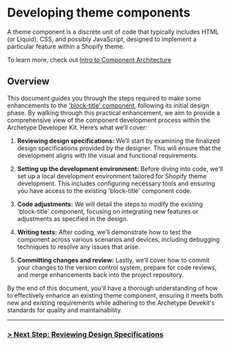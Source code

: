 # Developing theme components

A theme component is a discrete unit of code that typically includes HTML (or Liquid), CSS, and possibly JavaScript, designed to implement a particular feature within a Shopify theme.

To learn more, check out [Intro to Component Architecture](https://github.com/archetype-themes/devkit/blob/main/2.%20Architecture/Theme%20Components/Introduction.md)

## Overview

This document guides you through the steps required to make some enhancements to the ['block-title' component](https://github.com/archetype-themes/reference-components/blob/main/components/block-title/block-title.liquid), following its initial design phase. By walking through this practical enhancement, we aim to provide a comprehensive view of the component development process within the Archetype Developer Kit. Here’s what we’ll cover:

1. **Reviewing design specifications:** We’ll start by examining the finalized design specifications provided by the designer. This will ensure that the development aligns with the visual and functional requirements.

2. **Setting up the development environment:** Before diving into code, we'll set up a local development environment tailored for Shopify theme development. This includes configuring necessary tools and ensuring you have access to the existing 'block-title' component code.

3. **Code adjustments:** We will detail the steps to modify the existing 'block-title' component, focusing on integrating new features or adjustments as specified in the design.

4. **Writing tests:** After coding, we’ll demonstrate how to test the component across various scenarios and devices, including debugging techniques to resolve any issues that arise.

5. **Committing changes and review:** Lastly, we’ll cover how to commit your changes to the version control system, prepare for code reviews, and merge enhancements back into the project repository.

By the end of this document, you'll have a thorough understanding of how to effectively enhance an existing theme component, ensuring it meets both new and existing requirements while adhering to the Archetype Devekit's standards for quality and maintainability.

---

### [> Next Step: Reviewing Design Specifications](https://github.com/archetype-themes/devkit/blob/main/1.%20Getting%20Started/Developing%20components/b.%20Reviewing%20Design%20Specifications.md)

